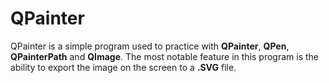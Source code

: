# QPainter

QPainter is a simple program used to practice with **QPainter**, **QPen**, **QPainterPath** and **QImage**.
The most notable feature in this program is the ability to export the image on the screen to a **.SVG** file.
